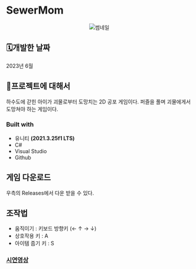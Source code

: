# SewerMom
<div align="center"> 
  
![썸네일](https://github.com/TeshShin/SewerMom/assets/54969187/35b8a949-bb37-4dcc-ba37-a4a1443400cb)

</div>

## 🗓️개발한 날짜

2023년 6월

## 📖프로젝트에 대해서

하수도에 갇힌 아이가 괴물로부터 도망치는 2D 공포 게임이다. 퍼즐을 풀며 괴물에게서 도망쳐야 하는 게임이다.

### Built with

- 유니티 **(2021.3.25f1 LTS)**
- C#
- Visual Studio
- Github

## 게임 다운로드
우측의 Releases에서 다운 받을 수 있다.


## 조작법
- 움직이기 : 키보드 방향키 (← ↑ → ↓)
- 상호작용 키 : A
- 아이템 줍기 키 : S
### [시연영상](https://youtu.be/5fpw6a2bvnI)
